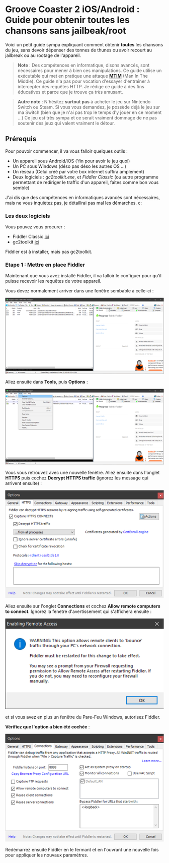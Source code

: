 # Groove Coaster 2 iOS/Android : Guide pour obtenir toutes les chansons sans jailbeak/root

Voici un petit guide sympa expliquant comment obtenir **toutes** les chansons du jeu,
sans devoir dépenser des tonnes de thunes ou avoir recourt au jailbreak ou au rootage de l'appareil.

 > **Note** : Des compétences en informatique, disons avancés, sont nécessaires pour mener à bien ces manipulations.
 > Ce guide utilise un exécutable qui met en pratique une attaque [**MTIM**](https://fr.wikipedia.org/wiki/Attaque_de_l%27homme_du_milieu) (Man In The Middle).
 > Ce guide n'a pas pour vocation d'essayer d'entraîner à intercepter des requêtes HTTP. Je rédige ce guide
 > à des fins éducatives et parce que je trouve ça très amusant.
 
 > **Autre note** : N'hésitez **surtout pas** à acheter le jeu sur Nintendo Switch ou Steam. Si vous vous demandez,
 > je possède déjà le jeu sur ma Switch (bien que je n'ai pas trop le temps d'y jouer en ce moment ...)
 > Ce jeu est très sympa et ce serait vraiment dommage de ne pas soutenir des jeux qui valent vraiment le détour.
 
## Prérequis

Pour pouvoir commencer, il va vous falloir quelques outils :

 * Un appareil sous Android/iOS ('fin pour avoir le jeu quoi)
 * Un PC sous Windows (déso pas déso les autres OS ...) 
 * Un réseau (Celui créé par votre box internet suffira amplement)
 * Deux logiciels : *gc2toolkit.exe*, et *Fiddler Classic* (ou autre programme permettant de rediriger le traffic d'un appareil, faites comme bon vous semble)
 
 J'ai dis que des compétences en informatiques avancés sont nécessaires, mais ne vous inquiètez pas, je détaillrai pas mal les démarches. c:
 
### Les deux logiciels
Vous pouvez vous procurer :
 * Fiddler Classic [ici](https://www.telerik.com/download/fiddler)
 * gc2toolkit [ici](https://mega.nz/file/4PoQHSDS#6RrDxSdPxW6tj5Fpyijb3Na5KsUElFsFW5sUN0bltKk)
 
Fiddler est à installer, mais pas gc2toolkit.

### Etape 1 : Mettre en place Fiddler
Maintenant que vous avez installé Fiddler, il va falloir le configuer pour qu'il puisse recevoir les requêtes de votre appareil.

Vous devez normalement arriver dans une fenêtre sembable à celle-ci :

![étape-1](./images/step1.PNG)

Allez ensuite dans **Tools**, puis **Options** :

![étape-2](./images/step2.PNG)

Vous vous retrouvez avec une nouvelle fenêtre. Allez ensuite dans l'onglet **HTTPS** puis cochez **Decrypt HTTPS traffic** (ignorez les message qui arrivent ensuite) :

![étape-3](./images/step3.PNG) 

Allez ensuite sur l'onglet **Connections** et cochez **Allow remote computers to connect**. 
Ignorez la fenetre d'avertissement qui s'affichera ensuite :

![étape-4a](./images/step4a.PNG)

et si vous avez en plus un fenêtre du Pare-Feu Windows, autorisez Fiddler.

**Vérifiez que l'option a bien été cochée** :

![étape-4b](./images/step4b.PNG)

Redémarrez ensuite Fiddler en le fermant et en l'ouvrant une nouvelle fois pour appliquer les nouvaux paramètres.




 
 
 
 